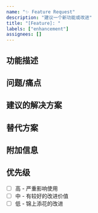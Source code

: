 ```yaml
---
name: "✨ Feature Request"
description: "建议一个新功能或改进"
title: "[Feature]: "
labels: ["enhancement"]
assignees: []
---
```


## 功能描述
<!-- 清晰简洁地描述你希望添加的功能 -->

## 问题/痛点
<!-- 描述当前存在的问题或痛点，这个功能如何解决它 -->

## 建议的解决方案
<!-- 描述你建议的解决方案 -->

## 替代方案
<!-- 描述你考虑过的替代方案或功能 -->

## 附加信息
<!-- 添加任何其他信息，如截图、示例等 -->

## 优先级
- [ ] 高 - 严重影响使用
- [ ] 中 - 有较好的改进价值  
- [ ] 低 - 锦上添花的改进